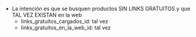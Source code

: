 - La intención es que se busquen productos SIN LINKS GRATUITOS y que TAL VEZ EXISTAN en la web
	- links_gratuitos_cargados_id: tal vez
	- links_gratuitos_en_la_web_id: tal vez

